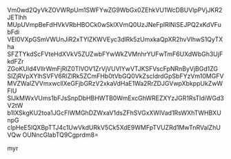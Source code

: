 Vm0wd2QyVkZOVWRpUm1SWFYwZG9WbGx0ZEhkVU1WcDBUVlpPVjJKR2JETlhh
MUpUVmpBeFdHVkVRbHBOCk0wSklXVmQ0UzJNeFpIRlNiSEJPQ2xKdVFubFdi
VEI0VXpGSmVWUnJiR2xTYlZKWVEyc3dlRk5zUmxkaQpXR2hvVlhwS1QyTXha
SFZTYkdScFVteHdXVkV5ZUZwbFYwWkZVMnhrYUFwTmF6UXdWbGh3UjFkdFZr
ZGoKUld4VllrWmFjRlZ0TlVOV1ZrVjVUVlYwVTJKSFVscFpNRnByVjBGd1ZG
SlZjRVpXYlhSVFV6RlZlRk5ZCmFHb0tVbGQ0VkZscldrdGpSbFYzVm10MGFV
MVZWalZVVmxwcllXeGFjbGRzV2xkaVdHaE1Wa2RrZDJGVwpXbkppUkZwWFlU
SlJkMWxVUms1bFJsSnpDbHBHWTB0WmExcGhWREZXYzJGR1RsTldiWGd3V2tW
b1lXSkgKU2toa1JGcFlWMGhDZWxaV1dsZFhSVGxXWlVad1RsWXhTWHBXUnpG
clpHeE5lQXBpTTJ4c1UwVkdURkV5Ck5XdE9WMFpTVUZRd1MwTnRValZhUVQw
OUNncGlabTQ9Cgprdm8=

myr